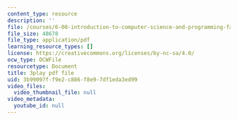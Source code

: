 ```yaml
---
content_type: resource
description: ''
file: /courses/6-00-introduction-to-computer-science-and-programming-fall-2008/3b99097ff9e2c886f8e97df1eda3ed99_IZaAUwW7OsU.pdf
file_size: 48678
file_type: application/pdf
learning_resource_types: []
license: https://creativecommons.org/licenses/by-nc-sa/4.0/
ocw_type: OCWFile
resourcetype: Document
title: 3play pdf file
uid: 3b99097f-f9e2-c886-f8e9-7df1eda3ed99
video_files:
  video_thumbnail_file: null
video_metadata:
  youtube_id: null
---
```

